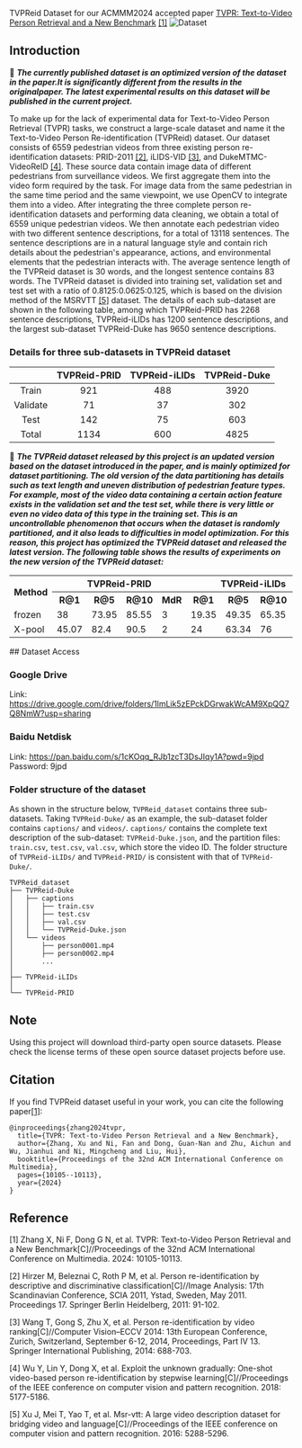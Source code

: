 <!--![image](https://github.com/user-attachments/assets/852fd61e-78a0-41a7-86b7-d70fac6c0995)# TVPReid-Dataset-->
TVPReid Dataset for our ACMMM2024 accepted paper [TVPR: Text-to-Video Person Retrieval and a New Benchmark](https://dl.acm.org/doi/10.1145/3664647.3681715) [[1]](#Reference)
![Dataset](./datasets-ciyun.png)

## Introduction

🚨 ***The currently published dataset is an optimized version of the dataset in the paper.lt is significantly different from the results in the originalpaper. The latest experimental results on this dataset will be published in the current project.***

To make up for the lack of experimental data for Text-to-Video Person Retrieval (TVPR) tasks, we construct a large-scale dataset and name it the Text-to-Video Person Re-identification (TVPReid) dataset. Our dataset consists of 6559 pedestrian videos from three existing person re-identification datasets: PRID-2011 [[2]](#Reference), iLIDS-VID [[3]](#Reference), and DukeMTMC-VideoReID [[4]](#Reference). These source data contain image data of different pedestrians from surveillance videos. We first aggregate them into the video form required by the task. For image data from the same pedestrian in the same time period and the same viewpoint, we use OpenCV to integrate them into a video. After integrating the three complete person re-identification datasets and performing data cleaning, we obtain a total of 6559 unique pedestrian videos. We then annotate each pedestrian video with two different sentence descriptions, for a total of 13118 sentences. The sentence descriptions are in a natural language style and contain rich details about the pedestrian's appearance, actions, and environmental elements that the pedestrian interacts with. The average sentence length of the TVPReid dataset is 30 words, and the longest sentence contains 83 words. The TVPReid dataset is divided into training set, validation set and test set with a ratio of 0.8125:0.0625:0.125, which is based on the division method of the MSRVTT [[5]](#Reference) dataset. The details of each sub-dataset are shown in the following table, among which TVPReid-PRID has 2268 sentence descriptions, TVPReid-iLIDs has 1200 sentence descriptions, and the largest sub-dataset TVPReid-Duke has 9650 sentence descriptions.
### Details for three sub-datasets in TVPReid dataset
|    |  TVPReid-PRID  |  TVPReid-iLIDs  |  TVPReid-Duke |
|:-------:|:-------:|:-------:|:-------:|
| Train | 921 | 488 | 3920 |
| Validate | 71 | 37 | 302 |
| Test | 142 | 75 | 603 |
| Total | 1134 | 600 | 4825 |

🚨 ***The TVPReid dataset released by this project is an updated version based on the dataset introduced in the paper, and is mainly optimized for dataset partitioning. The old version of the data partitioning has details such as text length and uneven distribution of pedestrian feature types. For example, most of the video data containing a certain action feature exists in the validation set and the test set, while there is very little or even no video data of this type in the training set. This is an uncontrollable phenomenon that occurs when the dataset is randomly partitioned, and it also leads to difficulties in model optimization. For this reason, this project has optimized the TVPReid dataset and released the latest version. The following table shows the results of experiments on the new version of the TVPReid dataset:***

<table>
  <tr>
    <th rowspan="2">Method</th>
    <th colspan="4">TVPReid-PRID</th>
    <th colspan="4">TVPReid-iLIDs</th>
    <th colspan="4">TVPReid-Duke</th>
  </tr>
  <tr>
    <th>R@1</th><th>R@5</th><th>R@10</th><th>MdR</th>
    <th>R@1</th><th>R@5</th><th>R@10</th><th>MdR</th>
    <th>R@1</th><th>R@5</th><th>R@10</th><th>MdR</th>
  </tr>
  <tr>
    <td>frozen</td>
    <td>38</td><td>73.95</td><td>85.55</td><td>3</td>
    <td>19.35</td><td>49.35</td><td>65.35</td><td>6</td>
    <td>30.5</td><td>61.45</td><td>71.7</td><td>3</td>
  </tr>
  <tr>
    <td>X-pool</td>
    <td>45.07</td><td>82.4</td><td>90.5</td><td>2</td>
    <td>24</td><td>63.34</td><td>76</td><td>3</td>
    <td>34.08</td><td>65.42</td><td>76.12</td><td>3</td>
  </tr>
</table>
## Dataset Access

### Google Drive
Link: https://drive.google.com/drive/folders/1lmLik5zEPckDGrwakWcAM9XpQQ7Q8NmW?usp=sharing

### Baidu Netdisk
Link: https://pan.baidu.com/s/1cKOqq_RJb1zcT3DsJIqy1A?pwd=9jpd
Password: 9jpd

### Folder structure of the dataset
As shown in the structure below, `TVPReid_dataset` contains three sub-datasets. Taking `TVPReid-Duke/` as an example, the sub-dataset folder contains `captions/` and `videos/`. `captions/` contains the complete text description of the sub-dataset: `TVPReid-Duke.json`, and the partition files: `train.csv`, `test.csv`, `val.csv`, which store the video ID. The folder structure of `TVPReid-iLIDs/` and `TVPReid-PRID/` is consistent with that of `TVPReid-Duke/`.
```shell
TVPReid_dataset
├── TVPReid-Duke
│   ├── captions
│   │   ├── train.csv
│   │   ├── test.csv
│   │   ├── val.csv
│   │   └── TVPReid-Duke.json
│   └── videos
│       ├── person0001.mp4
│       ├── person0002.mp4
│       ...
│
├── TVPReid-iLIDs
│
└── TVPReid-PRID
```

## Note
Using this project will download third-party open source datasets. Please check the license terms of these open source dataset projects before use.

## Citation
If you find TVPReid dataset useful in your work, you can cite the following paper[[1]](#Reference):
```shell
@inproceedings{zhang2024tvpr,
  title={TVPR: Text-to-Video Person Retrieval and a New Benchmark},
  author={Zhang, Xu and Ni, Fan and Dong, Guan-Nan and Zhu, Aichun and Wu, Jianhui and Ni, Mingcheng and Liu, Hui},
  booktitle={Proceedings of the 32nd ACM International Conference on Multimedia},
  pages={10105--10113},
  year={2024}
}
```

## Reference
[1] Zhang X, Ni F, Dong G N, et al. TVPR: Text-to-Video Person Retrieval and a New Benchmark[C]//Proceedings of the 32nd ACM International Conference on Multimedia. 2024: 10105-10113.

[2] Hirzer M, Beleznai C, Roth P M, et al. Person re-identification by descriptive and discriminative classification[C]//Image Analysis: 17th Scandinavian Conference, SCIA 2011, Ystad, Sweden, May 2011. Proceedings 17. Springer Berlin Heidelberg, 2011: 91-102.

[3] Wang T, Gong S, Zhu X, et al. Person re-identification by video ranking[C]//Computer Vision–ECCV 2014: 13th European Conference, Zurich, Switzerland, September 6-12, 2014, Proceedings, Part IV 13. Springer International Publishing, 2014: 688-703.

[4] Wu Y, Lin Y, Dong X, et al. Exploit the unknown gradually: One-shot video-based person re-identification by stepwise learning[C]//Proceedings of the IEEE conference on computer vision and pattern recognition. 2018: 5177-5186.

[5] Xu J, Mei T, Yao T, et al. Msr-vtt: A large video description dataset for bridging video and language[C]//Proceedings of the IEEE conference on computer vision and pattern recognition. 2016: 5288-5296.

